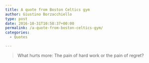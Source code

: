 ```yaml
---
title: A quote from Boston Celtics gym
author: Giustino Borzacchiello
type: post
date: 2016-10-31T10:58:37+00:00
permalink: /a-quote-from-boston-celtics-gym/
categories:
  - Quotes

---
```

> ​What hurts more: The pain of hard work or the pain of regret?